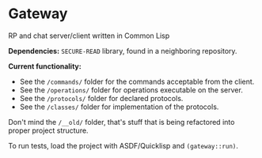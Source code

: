 # Gateway
RP and chat server/client written in Common Lisp

**Dependencies:** `SECURE-READ` library, found in a neighboring repository.

**Current functionality:**
  * See the `/commands/` folder for the commands acceptable from the client.
  * See the `/operations/` folder for operations executable on the server.
  * See the `/protocols/` folder for declared protocols.
  * See the `/classes/` folder for implementation of the protocols.

Don't mind the `/__old/` folder, that's stuff that is being refactored into proper project structure.

To run tests, load the project with ASDF/Quicklisp and `(gateway::run)`.
